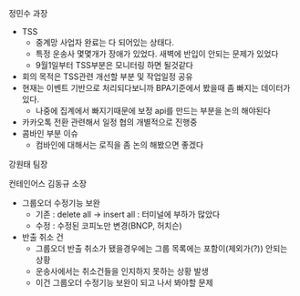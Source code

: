 정민수 과장
- TSS
	- 중계망 사업자 완료는 다 되어있는 상태다.
	- 특정 운송사 몇몇개가 장애가 있었다. 새벽에 반입이 안되는 문제가 있었다
	- 9월1일부터 TSS부분은 모니터링 하면 될것같다
- 회의 목적은 TSS관련 개선할 부분 및 작업일정 공유
- 현재는 이벤트 기반으로 처리되다보니까 BPA기준에서 봤을때 좀 빠지는 데이터가 있다.
	- 나중에 집계에서 빠지기때문에 보정 api를 만드는 부분을 논의 해야된다
- 카카오톡 전환 관련해서 일정 협의 개별적으로 진행중
- 콤바인 부분 이슈
	- 컴바인에 대해서는 로직을 좀 논의 해봤으면 좋겠다

강원태 팀장


컨테인어스 김동규 소장
- 그룹오더 수정기능 보완
	- 기존 : delete all -> insert all : 터미널에 부하가 많았다
	- 수정 : 수정된 코피노만 변경(BNCP, 허치슨)
- 반출 취소 건
	- 그룹오더 반출 취소가 됐을경우에는 그룹 목록에는 포함이(제외가(?)) 안되는 상황
	- 운송사에서는 취소건들을 인지하지 못하는 상황 발생
	- 이건 그룹오더 수정기능 보완이 되고 나서 봐야할 문제
